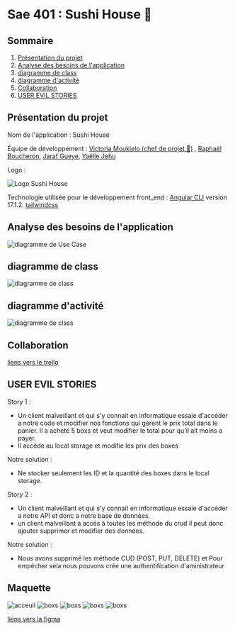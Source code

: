 # Sae 401 : Sushi House 🍣

## Sommaire

1. [Présentation du projet](#présentation-du-projet)
2. [Analyse des besoins de l'application](#analyse-des-besoins-de-lapplication)
3. [diagramme de class](#diagramme-de-class)
4. [diagramme d'activité](#diagramme-d'activité)
5. [Collaboration](#collaboration)
6. [USER EVIL STORIES](#user-evil-stories)

## Présentation du projet

Nom de l'application : Sushi House

Équipe de développement :  [Victoria Moukielo (chef de projet 👑)](https://github.com/Torycia) , [Raphaël Boucheron](https://github.com/rboucheron), [Jaraf Gueye](https://github.com/JarafG), [Yaëlle Jehu](https://github.com/Yalou09)


Logo : 

  ![Logo Sushi House](./src/assets/images/logoo.png)


Technologie utilisée pour le développement front_end : [Angular CLI](https://github.com/angular/angular-cli) version 17.1.2.
[tailwindcss](https://tailwindcss.com/)


## Analyse des besoins de l'application 
![ diagramme de Use Case ](./src/assets/images/User%20case.png)

## diagramme de class

![ diagramme de class ](./src/assets/images/Diagramme%20de%20classes%20Lucidchart.png)

## diagramme d'activité

![ diagramme de class ](./src/assets/images/diagramme%20d'activité.png)

## Collaboration 

[liens vers le trello](https://www.figma.com/file/qpG2KFLAUv3hHR27enkNqU/SAE401-official?type=design&node-id=0%3A1&mode=design&t=aMFWBRDuvlRaXBfH-1)


## USER EVIL STORIES

Story 1 :
- Un client malveillant et qui s'y connait en informatique essaie d'accéder a notre code et modifier nos fonctions qui gèrent le prix total dans le panier. Il a acheté 5 boxs et veut modifier le total pour qu'il ait moins a payer.
- Il accède au local storage et modifie les prix des boxes

Notre solution : 
- Ne stocker seulement les ID et la quantité des boxes dans le local storage.


Story 2 : 
- Un client malveillant et qui s'y connait en informatique essaie d'accéder a notre API et donc a notre base de données.
- un client malveillant à accés à toutes les méthode du  crud il peut donc ajouter supprimer et modifier des données.  

Notre solution : 
- Nous avons supprimé les méthode CUD (POST, PUT, DELETE) et Pour empécher sela nous pouvons crée une authentification d'aministrateur


## Maquette


![ acceuil ](./src/assets/images/Capture%20d’écran%202024-03-23%20à%2016.42.18.jpeg)
![ boxs ](./src/assets/images/Capture%20d’écran%202024-03-23%20à%2016.43.45.jpeg)
![ boxs ](./src/assets/images/Capture%20d’écran%202024-03-23%20à%2016.44.05.jpeg)
![ boxs ](./src/assets/images/Capture%20d’écran%202024-03-23%20à%2016.44.41.jpeg)
![ boxs ](./src/assets/images/Capture%20d’écran%202024-03-23%20à%2016.45.22.jpeg)


[liens vers la figma](https://www.figma.com/file/qpG2KFLAUv3hHR27enkNqU/SAE401-official?type=design&node-id=0%3A1&mode=design&t=aLZhk8esmMo1Hsnd-1)
